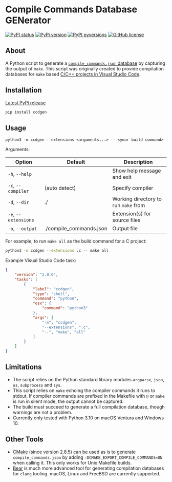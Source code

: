 # Compile Commands Database GENerator

[![PyPI status](https://img.shields.io/pypi/status/ccdgen.svg)](https://pypi.python.org/pypi/ccdgen/)
[![PyPi version](https://badgen.net/pypi/v/ccdgen/)](https://pypi.com/project/ccdgen)
[![PyPI pyversions](https://img.shields.io/pypi/pyversions/ccdgen.svg)](https://pypi.python.org/pypi/ccdgen/)
[![GitHub license](https://img.shields.io/github/license/t-bre/ccdgen)](https://github.com/t-bre/ccdgen/blob/master/LICENSE)

## About

A Python script to generate a [`compile_commands.json` database](https://clang.llvm.org/docs/JSONCompilationDatabase.html) 
by capturing the output of `make`. This script was originally created to provide
compilation databases for `make` based [C/C++ projects in Visual Studio Code](https://code.visualstudio.com/docs/cpp/c-cpp-properties-schema-reference).

## Installation

[Latest PyPi release](https://pypi.org/project/ccdgen/)
```sh
pip install ccdgen
```

## Usage

```text
python3 -m ccdgen --extensions <arguments...> -- <your build command>
```


Arguments:

| Option               | Default                 | Description                          |
|----------------------|-------------------------|--------------------------------------|
| `-h`, `--help`       |                         | Show help message and exit           |
| `-c`, `--compiler`   | (auto detect)           | Specify compiler                     |
| `-d`, `--dir`        | ./                      | Working directory to run `make` from |
| `-e`, `--extensions` |                         | Extension(s) for source files        |
| `-o`, `--output`     | ./compile_commands.json | Output file                          |

For example, to run `make all` as the build command for a C project:

```sh
python3 -m ccdgen --extensions .c -- make all
```

Example Visual Studio Code task:

```json
{
    "version": "2.0.0",
    "tasks": [
        {
            "label": "ccdgen",
            "type": "shell",
            "command": "python",
            "osx": {
                "command": "python3"
            },
            "args": [
                "-m", "ccdgen",
                "--extensions", ".c",
                "--", "make", "all"
            ]
        }
    ]
}
```

## Limitations

- The script relies on the Python standard library modules `argparse`, `json`, 
  `os`, `subprocess` and `sys`.
- This script relies on `make` echoing the compiler commands it runs to 
  stdout. If compiler commands are prefixed in the Makefile with `@` or 
  `make` is run in silent mode, the output cannot be captured.
- The build must succeed to generate a full compilation database, though 
  warnings are not a problem.
- Currently only tested with Python 3.10 on macOS Ventura and Windows 10.

## Other Tools

- [CMake](https://cmake.org) (since version 2.8.5) can be used as is to generate 
  `compile_commands.json` by adding `-DCMAKE_EXPORT_COMPILE_COMMANDS=ON` when 
  calling it. This only works for Unix Makefile builds.
- [Bear](https://github.com/rizsotto/Bear) is much more advanced tool for 
  generating compilation databases for `clang` tooling. macOS, Linux and FreeBSD
  are currently supported.
